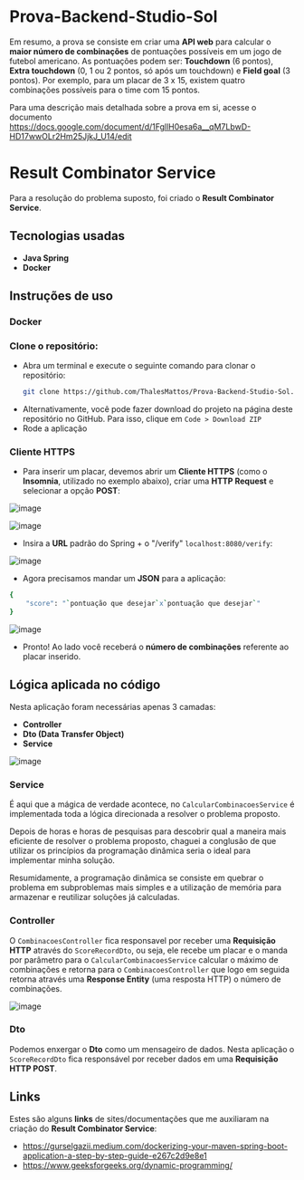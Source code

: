 # Prova-Backend-Studio-Sol

Em resumo, a prova se consiste em criar uma **API web** para calcular o **maior número de combinações** de pontuações possíveis em um jogo de futebol americano. As pontuações podem ser: **Touchdown** (6 pontos), **Extra touchdown** (0, 1 ou 2 pontos, só após um touchdown) e **Field goal** (3 pontos). Por exemplo, para um placar de 3 x 15, existem quatro combinações possíveis para o time com 15 pontos.

Para uma descrição mais detalhada sobre a prova em si, acesse o documento https://docs.google.com/document/d/1FgllH0esa6a__qM7LbwD-HD17wwOLr2Hm25JjkJ_U14/edit

# Result Combinator Service

Para a resolução do problema suposto, foi criado o **Result Combinator Service**.

## Tecnologias usadas

- **Java Spring**
- **Docker**

## Instruções de uso

### Docker



### Clone o repositório:
- Abra um terminal e execute o seguinte comando para clonar o repositório:
	```bash
	git clone https://github.com/ThalesMattos/Prova-Backend-Studio-Sol.git
	```
- Alternativamente, você pode fazer download do projeto na página deste repositório no GitHub. Para isso, clique em `Code > Download ZIP`
- Rode a aplicação

### Cliente HTTPS

- Para inserir um placar, devemos abrir um **Cliente HTTPS** (como o **Insomnia**, utilizado no exemplo abaixo), criar uma **HTTP Request** e selecionar a opção **POST**:

![image](https://github.com/ThalesMattos/Prova-Backend-Studio-Sol/assets/103903195/3c8eb5ee-1b2a-4eba-82c0-baf4f20c3588)

![image](https://github.com/ThalesMattos/Prova-Backend-Studio-Sol/assets/103903195/bb99cb7d-72cc-4aa5-a018-42bc91f5157d)

- Insira a **URL** padrão do Spring + o "/verify" `localhost:8080/verify`:

![image](https://github.com/ThalesMattos/Prova-Backend-Studio-Sol/assets/103903195/d1c899c3-eefb-413c-8179-7080935e803a)

- Agora precisamos mandar um **JSON** para a aplicação:
```bash
{ 
	"score": "`pontuação que desejar`x`pontuação que desejar`"
}
```
![image](https://github.com/ThalesMattos/Prova-Backend-Studio-Sol/assets/103903195/e47b587d-01a2-41d8-a2dd-220bcc8e1a0f)
- Pronto! Ao lado você receberá o **número de combinações** referente ao placar inserido.

## Lógica aplicada no código

Nesta aplicação foram necessárias apenas 3 camadas:
- **Controller**
- **Dto (Data Transfer Object)**
- **Service**

![image](https://github.com/ThalesMattos/Prova-Backend-Studio-Sol/assets/103903195/9375573a-f9ba-4db1-af98-8397353d2134)

### Service
É aqui que a mágica de verdade acontece, no `CalcularCombinacoesService` é implementada toda a lógica direcionada a resolver o problema proposto.

Depois de horas e horas de pesquisas para descobrir qual a maneira mais eficiente de resolver o problema proposto, chaguei a conglusão de que utilizar os princípios da programação dinâmica seria o ideal para implementar minha solução.

Resumidamente, a programação dinâmica se consiste em quebrar o problema em subproblemas mais simples e a utilização de memória para armazenar e reutilizar soluções já calculadas.

### Controller
O `CombinacoesController` fica responsavel por receber uma **Requisição HTTP** através do `ScoreRecordDto`, ou seja, ele recebe um placar e o manda por parâmetro para o `CalcularCombinacoesService` calcular o máximo de combinações e retorna para o `CombinacoesController` que logo em seguida retorna através uma **Response Entity** (uma resposta HTTP) o número de combinações.

![image](https://github.com/ThalesMattos/Prova-Backend-Studio-Sol/assets/103903195/fc43726e-32da-4f82-a4c1-386b08ba098a)

### Dto

Podemos enxergar o **Dto** como um mensageiro de dados. Nesta aplicação o `ScoreRecordDto` fica responsável por receber dados em uma **Requisição HTTP POST**.

## Links

Estes são alguns **links** de sites/documentações que me auxiliaram na criação do **Result Combinator Service**:

- https://gurselgazii.medium.com/dockerizing-your-maven-spring-boot-application-a-step-by-step-guide-e267c2d9e8e1
- https://www.geeksforgeeks.org/dynamic-programming/
